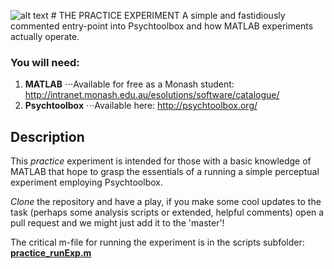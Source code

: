 ![alt text][logo] # THE PRACTICE EXPERIMENT
A simple and fastidiously commented entry-point into Psychtoolbox and how MATLAB experiments actually operate.

### You will need: 
1. **MATLAB**
⋅⋅⋅Available for free as a Monash student: http://intranet.monash.edu.au/esolutions/software/catalogue/
2. **Psychtoolbox** 
⋅⋅⋅Available here: http://psychtoolbox.org/

## Description
This _practice_ experiment is intended for those with a basic knowledge of MATLAB that hope to grasp the essentials of a running a simple perceptual experiment employing Psychtoolbox.

_Clone_ the repository and have a play, if you make some cool updates to the task (perhaps some analysis scripts or extended, helpful comments) open a pull request and we might just add it to the 'master'!

The critical m-file for running the experiment is in the scripts subfolder: [**practice_runExp.m**](./scripts/)

[logo]: https://github.com/julian-matthews/MoNoC-Practice-Experiment/MoNoC-minimal.png "Monash Neuroscience of Consciousness"
